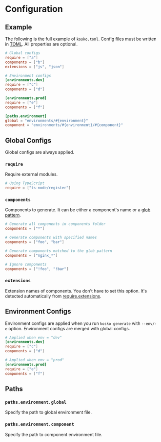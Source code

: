 # Configuration

## Example

The following is the full example of `kosko.toml`. Config files must be written in [TOML]. All properties are optional.

```toml
# Global configs
require = ["a"]
components = ["b"]
extensions = ["js", "json"]

# Environment configs
[environments.dev]
require = ["c"]
components = ["d"]

[environments.prod]
require = ["e"]
components = ["f"]

[paths.environment]
global = "environments/#{environment}"
component = "environments/#{environment}/#{component}"
```

## Global Configs

Global configs are always applied.

### `require`

Require external modules.

```toml
# Using TypeScript
require = ["ts-node/register"]
```

### `components`

Components to generate. It can be either a component's name or a [glob pattern](<https://en.wikipedia.org/wiki/Glob_(programming)>).

```toml
# Generate all components in components folder
components = ["*"]

# Generate components with specified names
components = ["foo", "bar"]

# Generate components matched to the glob pattern
components = ["nginx_*"]

# Ignore components
components = ["!foo", "!bar"]
```

### `extensions`

Extension names of components. You don't have to set this option. It's detected automatically from [require.extensions](https://nodejs.org/api/modules.html#modules_require_extensions).

## Environment Configs

Environment configs are applied when you run `kosko generate` with `--env/-e` option. Environment configs are merged with global configs.

```toml
# Applied when env = "dev"
[environments.dev]
require = ["c"]
components = ["d"]

# Applied when env = "prod"
[environments.prod]
require = ["e"]
components = ["f"]
```

## Paths

### `paths.environment.global`

Specify the path to global environment file.

### `paths.environment.component`

Specify the path to component environment file.

[toml]: https://github.com/toml-lang/toml
